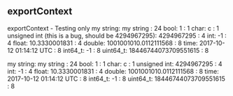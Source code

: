 ## exportContext

exportContext - Testing only
my string: my string : 24
bool: 1 : 1
char: c : 1
unsigned int (this is a bug, should be 4294967295): 4294967295 : 4
int: -1 : 4
float: 10.3330001831 : 4
double: 1001001010.0112111568 : 8
time: 2017-10-12 01:14:12 UTC : 8
int64_t: -1 : 8
uint64_t: 18446744073709551615 : 8

my string: my string : 24
bool: 1 : 1
char: c : 1
unsigned int: 4294967295 : 4
int: -1 : 4
float: 10.3330001831 : 4
double: 1001001010.0112111568 : 8
time: 2017-10-12 01:14:12 UTC : 8
int64_t: -1 : 8
uint64_t: 18446744073709551615 : 8

